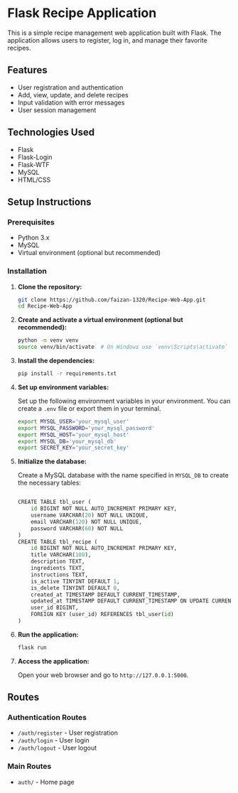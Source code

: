 # Flask Recipe Application

This is a simple recipe management web application built with Flask. The application allows users to register, log in, and manage their favorite recipes.

## Features

- User registration and authentication
- Add, view, update, and delete recipes
- Input validation with error messages
- User session management

## Technologies Used

- Flask
- Flask-Login
- Flask-WTF
- MySQL
- HTML/CSS

## Setup Instructions

### Prerequisites

- Python 3.x
- MySQL
- Virtual environment (optional but recommended)

### Installation

1. **Clone the repository:**

    ```sh
    git clone https://github.com/faizan-1320/Recipe-Web-App.git
    cd Recipe-Web-App
    ```

2. **Create and activate a virtual environment (optional but recommended):**

    ```sh
    python -m venv venv
    source venv/bin/activate  # On Windows use `venv\Scripts\activate`
    ```

3. **Install the dependencies:**

    ```sh
    pip install -r requirements.txt
    ```

4. **Set up environment variables:**

    Set up the following environment variables in your environment. You can create a `.env` file or export them in your terminal.

    ```sh
    export MYSQL_USER='your_mysql_user'
    export MYSQL_PASSWORD='your_mysql_password'
    export MYSQL_HOST='your_mysql_host'
    export MYSQL_DB='your_mysql_db'
    export SECRET_KEY='your_secret_key'
    ```

5. **Initialize the database:**

    Create a MySQL database with the name specified in `MYSQL_DB` to create the necessary tables:

    ```python

    CREATE TABLE tbl_user (
        id BIGINT NOT NULL AUTO_INCREMENT PRIMARY KEY,
        username VARCHAR(20) NOT NULL UNIQUE,
        email VARCHAR(120) NOT NULL UNIQUE,
        password VARCHAR(60) NOT NULL
    )
    CREATE TABLE tbl_recipe (
        id BIGINT NOT NULL AUTO_INCREMENT PRIMARY KEY,
        title VARCHAR(100),
        description TEXT,
        ingredients TEXT,
        instructions TEXT,
        is_active TINYINT DEFAULT 1,
        is_delete TINYINT DEFAULT 0,
        created_at TIMESTAMP DEFAULT CURRENT_TIMESTAMP,
        updated_at TIMESTAMP DEFAULT CURRENT_TIMESTAMP ON UPDATE CURRENT_TIMESTAMP,
        user_id BIGINT,
        FOREIGN KEY (user_id) REFERENCES tbl_user(id)
    )

6. **Run the application:**

    ```sh
    flask run
    ```

7. **Access the application:**

    Open your web browser and go to `http://127.0.0.1:5000`.


## Routes

### Authentication Routes

- `/auth/register` - User registration
- `/auth/login` - User login
- `/auth/logout` - User logout

### Main Routes

- `auth/` - Home page



